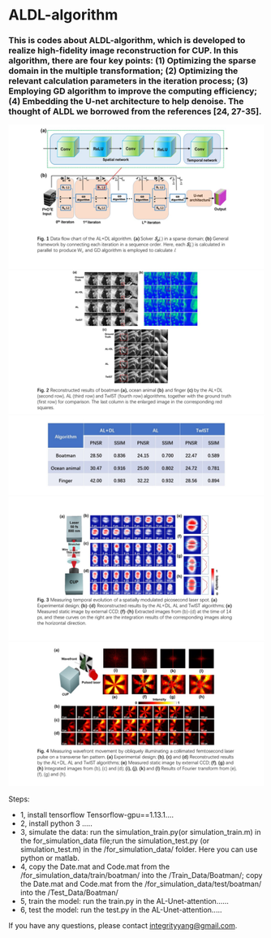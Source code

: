 # ALDL-algorithm
###  This is codes about ALDL-algorithm, which is developed to realize high-fidelity image reconstruction for CUP. In this algorithm, there are four key points: (1) Optimizing the sparse domain in the multiple transformation; (2) Optimizing the relevant calculation parameters in the iteration process; (3) Employing GD algorithm to improve the computing efficiency; (4) Embedding the U-net architecture to help denoise. The thought of ALDL we borrowed from the references [24, 27-35]. 

![README](README/1.jpg)
![README](README/2.jpg)
![README](README/3.jpg)
![README](README/4.jpg)
![README](README/5.jpg)

Steps:
* 1, install tensorflow Tensorflow-gpu==1.13.1....
* 2, install python 3 .....
* 3, simulate the data: run the simulation_train.py(or simulation_train.m) in the for_simulation_data file;run the simulation_test.py (or simulation_test.m) in the /for_simulation_data/ folder. Here you can use python or matlab.
* 4, copy the Date.mat and Code.mat from the /for_simulation_data/train/boatman/ into the /Train_Data/Boatman/; copy the Date.mat and Code.mat from the /for_simulation_data/test/boatman/ into the /Test_Data/Boatman/
* 5, train the model: run the train.py in the AL-Unet-attention......
* 6, test the model: run the test.py in the AL-Unet-attention..... 

If you have any questions, please contact integrityyang@gmail.com.
